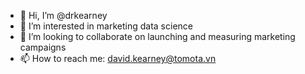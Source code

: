 - 👋 Hi, I’m @drkearney
- 👀 I’m interested in  marketing data science
- 💞️ I’m looking to collaborate on launching and measuring marketing campaigns
- 📫 How to reach me: david.kearney@tomota.vn

<!---
drkearney/drkearney is a ✨ special ✨ repository because its `README.md` (this file) appears on your GitHub profile.
You can click the Preview link to take a look at your changes.
--->
